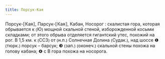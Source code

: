 ```yaml
---
title: Порсук-Кая
---
```


Порсук-⟦Кая⟧, Парсук-⟦Кая⟧, Кабан, Носорог
: скалистая гора, которая обрывается к ⦅Ю⦆ мощной скальной стеной, изборожденной косыми складками; от этого обрыва отделяется гигантский утес, похожий на рог. В 1,5 км. к ⦅ССЗ⦆ от ⦅н.п.⦆ Солнечная Долина ⦅Судак.⦆, над шоссе ❶ ⦅тюрк.⦆ порсук – барсук; ❸ ⦅зап.⦆ ⦅оконеч.⦆ скальной стены похожа на голову кабана; ❹ с В гора похожа на носорога.
